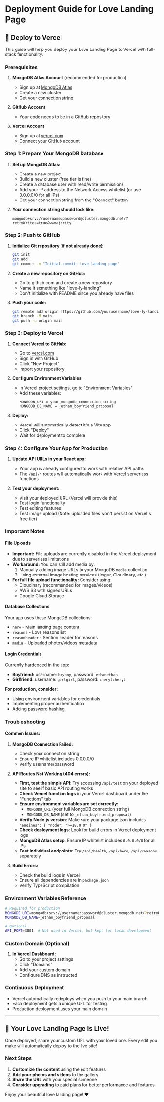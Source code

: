 # Deployment Guide for Love Landing Page

## 🚀 Deploy to Vercel

This guide will help you deploy your Love Landing Page to Vercel with full-stack functionality.

### Prerequisites

1. **MongoDB Atlas Account** (recommended for production)
   - Sign up at [MongoDB Atlas](https://cloud.mongodb.com/)
   - Create a new cluster
   - Get your connection string

2. **GitHub Account**
   - Your code needs to be in a GitHub repository

3. **Vercel Account**
   - Sign up at [vercel.com](https://vercel.com)
   - Connect your GitHub account

### Step 1: Prepare Your MongoDB Database

1. **Set up MongoDB Atlas:**
   - Create a new project
   - Build a new cluster (free tier is fine)
   - Create a database user with read/write permissions
   - Add your IP address to the Network Access whitelist (or use 0.0.0.0/0 for all IPs)
   - Get your connection string from the "Connect" button

2. **Your connection string should look like:**
   ```
   mongodb+srv://username:password@cluster.mongodb.net/?retryWrites=true&w=majority
   ```

### Step 2: Push to GitHub

1. **Initialize Git repository (if not already done):**
   ```bash
   git init
   git add .
   git commit -m "Initial commit: Love landing page"
   ```

2. **Create a new repository on GitHub:**
   - Go to github.com and create a new repository
   - Name it something like "love-ly-landing"
   - Don't initialize with README since you already have files

3. **Push your code:**
   ```bash
   git remote add origin https://github.com/yourusername/love-ly-landing.git
   git branch -M main
   git push -u origin main
   ```

### Step 3: Deploy to Vercel

1. **Connect Vercel to GitHub:**
   - Go to [vercel.com](https://vercel.com)
   - Sign in with GitHub
   - Click "New Project"
   - Import your repository

2. **Configure Environment Variables:**
   - In Vercel project settings, go to "Environment Variables"
   - Add these variables:
     ```
     MONGODB_URI = your_mongodb_connection_string
     MONGODB_DB_NAME = _ethan_boyfriend_proposal
     ```

3. **Deploy:**
   - Vercel will automatically detect it's a Vite app
   - Click "Deploy"
   - Wait for deployment to complete

### Step 4: Configure Your App for Production

1. **Update API URLs in your React app:**
   - Your app is already configured to work with relative API paths
   - The `/api/*` routes will automatically work with Vercel serverless functions

2. **Test your deployment:**
   - Visit your deployed URL (Vercel will provide this)
   - Test login functionality
   - Test editing features
   - Test image upload (Note: uploaded files won't persist on Vercel's free tier)

### Important Notes

#### File Uploads
- **Important:** File uploads are currently disabled in the Vercel deployment due to serverless limitations
- **Workaround:** You can still add media by:
  1. Manually adding image URLs to your MongoDB `media` collection
  2. Using external image hosting services (Imgur, Cloudinary, etc.)
- **For full file upload functionality:** Consider using:
  - Cloudinary (recommended for images/videos)
  - AWS S3 with signed URLs
  - Google Cloud Storage

#### Database Collections
Your app uses these MongoDB collections:
- `hero` - Main landing page content
- `reasons` - Love reasons list
- `reasonheader` - Section header for reasons
- `media` - Uploaded photos/videos metadata

#### Login Credentials
Currently hardcoded in the app:
- **Boyfriend:** username: `boyboy`, password: `ethanethan`
- **Girlfriend:** username: `girlgirl`, password: `cherylcheryl`

**For production, consider:**
- Using environment variables for credentials
- Implementing proper authentication
- Adding password hashing

### Troubleshooting

#### Common Issues:

1. **MongoDB Connection Failed:**
   - Check your connection string
   - Ensure IP whitelist includes 0.0.0.0/0
   - Verify username/password

2. **API Routes Not Working (404 errors):**
   - **First, test the simple API**: Try accessing `/api/test` on your deployed site to see if basic API routing works
   - **Check Vercel function logs** in your Vercel dashboard under the "Functions" tab
   - **Ensure environment variables are set correctly:**
     - `MONGODB_URI` (your full MongoDB connection string)
     - `MONGODB_DB_NAME` (set to `_ethan_boyfriend_proposal`)
   - **Verify Node.js version**: Make sure your package.json includes `"engines": { "node": ">=18.0.0" }`
   - **Check deployment logs**: Look for build errors in Vercel deployment logs
   - **MongoDB Atlas setup**: Ensure IP whitelist includes `0.0.0.0/0` for all IPs
   - **Test individual endpoints**: Try `/api/health`, `/api/hero`, `/api/reasons` separately

3. **Build Errors:**
   - Check the build logs in Vercel
   - Ensure all dependencies are in `package.json`
   - Verify TypeScript compilation

### Environment Variables Reference

```bash
# Required for production
MONGODB_URI=mongodb+srv://username:password@cluster.mongodb.net/?retryWrites=true&w=majority
MONGODB_DB_NAME=_ethan_boyfriend_proposal

# Optional
API_PORT=3001  # Not used in Vercel, but kept for local development
```

### Custom Domain (Optional)

1. **In Vercel Dashboard:**
   - Go to your project settings
   - Click "Domains"
   - Add your custom domain
   - Configure DNS as instructed

### Continuous Deployment

- Vercel automatically redeploys when you push to your main branch
- Each deployment gets a unique URL for testing
- Production deployment uses your main domain

---

## 🎉 Your Love Landing Page is Live!

Once deployed, share your custom URL with your loved one. Every edit you make will automatically deploy to the live site!

### Next Steps

1. **Customize the content** using the edit features
2. **Add your photos and videos** to the gallery
3. **Share the URL** with your special someone
4. **Consider upgrading** to paid plans for better performance and features

Enjoy your beautiful love landing page! ❤️